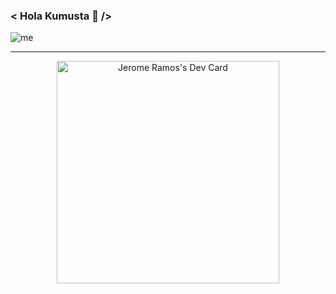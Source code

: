 ### < Hola Kumusta  👋  />
![me](https://ramosjero.me/social.png)
___
<div align="center">

 <a href="https://app.daily.dev/mouthzipper"><img src="https://api.daily.dev/devcards/v2/AUYAW-Uh1.png?r=rmw" width="356" alt="Jerome Ramos's Dev Card"/></a>
</div>

